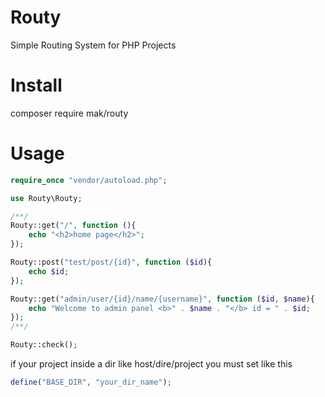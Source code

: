 # Routy
Simple Routing System for PHP Projects

# Install
composer require mak/routy

# Usage
```php
require_once "vendor/autoload.php";

use Routy\Routy;

/**/
Routy::get("/", function (){
    echo "<h2>home page</h2>";
});

Routy::post("test/post/{id}", function ($id){
    echo $id;
});

Routy::get("admin/user/{id}/name/{username}", function ($id, $name){
    echo "Welcome to admin panel <b>" . $name . "</b> id = " . $id;
});
/**/

Routy::check();
```

if your project inside a dir like host/dire/project you must set like this
```php
define("BASE_DIR", "your_dir_name");
```

